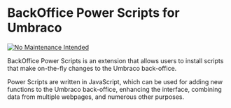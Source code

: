 # BackOffice Power Scripts for Umbraco

[![No Maintenance Intended](http://unmaintained.tech/badge.svg)](http://unmaintained.tech/)

BackOffice Power Scripts is an extension that allows users to install scripts that make on-the-fly changes to the Umbraco back-office.

Power Scripts are written in JavaScript, which can be used for adding new functions to the Umbraco back-office, enhancing the interface, combining data from multiple webpages, and numerous other purposes.
